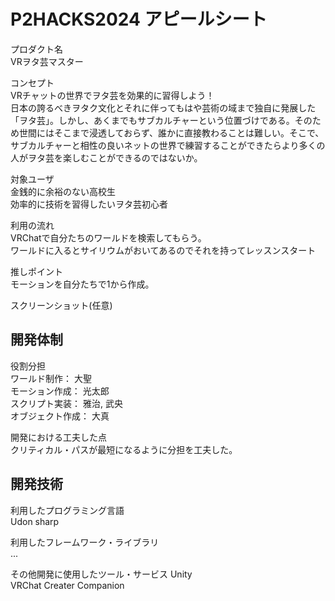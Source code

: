 # P2HACKS2024 アピールシート 

プロダクト名  
VRヲタ芸マスター

コンセプト  
VRチャットの世界でヲタ芸を効果的に習得しよう！  
日本の誇るべきヲタク文化とそれに伴ってもはや芸術の域まで独自に発展した「ヲタ芸」。しかし、あくまでもサブカルチャーという位置づけである。そのため世間にはそこまで浸透しておらず、誰かに直接教わることは難しい。そこで、サブカルチャーと相性の良いネットの世界で練習することができたらより多くの人がヲタ芸を楽しむことができるのではないか。

対象ユーザ  
金銭的に余裕のない高校生  
効率的に技術を習得したいヲタ芸初心者

利用の流れ  
VRChatで自分たちのワールドを検索してもらう。  
ワールドに入るとサイリウムがおいてあるのでそれを持ってレッスンスタート

推しポイント  
モーションを自分たちで1から作成。

スクリーンショット(任意)  

## 開発体制  

役割分担  
ワールド制作： 大聖  
モーション作成： 光太郎  
スクリプト実装： 雅治, 武央  
オブジェクト作成： 大真  

開発における工夫した点  
クリティカル・パスが最短になるように分担を工夫した。  
## 開発技術  

利用したプログラミング言語   
Udon sharp  

利用したフレームワーク・ライブラリ  
...  

その他開発に使用したツール・サービス
Unity  
VRChat Creater Companion
